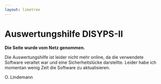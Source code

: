 ```yaml
---
layout: limetree
---
```


# Auswertungshilfe DISYPS-II

**Die Seite wurde vom Netz genommen.**

Die Auswertungshilfe ist leider nicht mehr online, da die verwendete Software veraltet war und eine Sicherheitslücke darstellte. Leider habe ich momentan wenig Zeit die Software zu aktualisieren.

O. Lindemann
